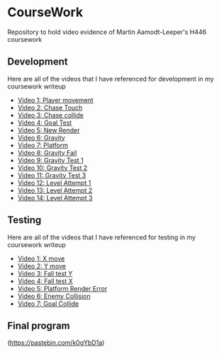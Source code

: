 # CourseWork
Repository to hold video evidence of Martin Aamodt-Leeper's H446 coursework

## Development
Here are all of the videos that I have referenced for development in my coursework writeup

* [Video 1: Player movement](https://drive.google.com/file/d/1cWUzLr4ORYrLsyGxxLjxY5rzwiJPEUox/view?usp=sharing)
* [Video 2: Chase Touch](https://drive.google.com/file/d/1saT3tIh7p6OTjPw-8yBAJJzrJsjxh_Tk/view?usp=sharing)
* [Video 3: Chase collide](https://drive.google.com/file/d/1NHhaHNkxVq-Mb-JG79M5x0dFmDs1-YTI/view?usp=sharing)
* [Video 4: Goal Test](https://drive.google.com/file/d/1XWmwUSQVCqdE0Ud2ojdOKbs_Og9Ve6Tb/view?usp=sharing)
* [Video 5: New Render](https://drive.google.com/file/d/1ixpzZetl6v8jVqu715bLet9C7UKSnzVV/view?usp=sharing)
* [Video 6: Gravity](https://drive.google.com/file/d/1cIj2wKRZfwB_Bu-TJnul9NQMQcqyeQWK/view?usp=sharing)
* [Video 7: Platform](https://drive.google.com/file/d/1Xpj0dkmH-QsINq-CBSGmXyJt7vaprxYI/view?usp=sharing)
* [Video 8: Gravity Fail](https://drive.google.com/file/d/1pWH6fOGPKDjYk7VfrGhbNL9qCWByP_N4/view?usp=sharing)
* [Video 9: Gravity Test 1](https://drive.google.com/file/d/18FqGDTHdKMSzU84U7E7LmQm9M6jwwP8q/view?usp=sharing)
* [Video 10: Gravity Test 2](https://drive.google.com/file/d/1cy_MQnNiPsMqKxZw4c7_LOmwqDlQrA9O/view?usp=sharing)
* [Video 11: Gravity Test 3](https://drive.google.com/file/d/1FWyoYBMCcLh67wEUeSL4cOhlmutOlIM2/view?usp=sharing)
* [Video 12: Level Attempt 1](https://drive.google.com/file/d/1JvZVrYyejhL8RY18lxtc8nPW_eVIANc6/view?usp=sharing)
* [Video 13: Level Attempt 2](https://drive.google.com/file/d/1DynX5fBk7kepXeZdBru3ld1XbjGDcvpN/view?usp=sharing)
* [Video 14: Level Attempt 3](https://drive.google.com/file/d/1_QJ8PBGN2cvcqdLTclTjcKJsj7O5mTX6/view?usp=sharing)

## Testing
Here are all of the videos that I have referenced for testing in my coursework writeup

* [Video 1: X move](https://drive.google.com/file/d/1ELLzUs3tzcCMy-arpCgljMB9RN0Umoe_/view?usp=sharing)
* [Video 2: Y move](https://drive.google.com/file/d/16S_4maGntWV4_Jc1s4qPgvuMoCyHqEek/view?usp=sharing)
* [Video 3: Fall test Y](https://drive.google.com/file/d/1ok6EVzy7D_Lh4ZXaZhvgmAEI5IRbB2nX/view?usp=sharing)
* [Video 4: Fall test X](https://drive.google.com/file/d/1iE-LI2SqxmZKla6-P-1Fo9xG8yOjyeQ_/view?usp=sharing)
* [Video 5: Platform Render Error](https://drive.google.com/file/d/1efFEgVkNi7hdchsbWvOX2jangY4nGwKM/view?usp=sharing)
* [Video 6: Enemy Collision](https://drive.google.com/file/d/1ELR6Z-gCMu94xWK-dzNUwXFvi05LQS5C/view?usp=sharing)
* [Video 7: Goal Collide](https://drive.google.com/file/d/16CYPAgoYMnrlpIojWvuMhrWNzPPq9G2j/view?usp=sharing)

## Final program
(https://pastebin.com/k0gYbD1a)
